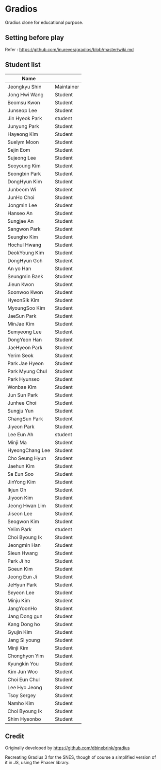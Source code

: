 # Gradios

Gradius clone for educational purpose.

## Setting before play
Refer : https://github.com/inureyes/gradios/blob/master/wiki.md

## Student list

| Name         |            |
|--------------|------------|
| Jeongkyu Shin| Maintainer |
| Jong Hwi Wang | Student  |
| Beomsu Kwon  | Student    |
| Junseop Lee | Student    |
| Jin Hyeok Park| student   |
| Junyung Park | Student |
| Hayeong Kim| Student |
| Suelym Moon  | Student    |
| Sejin Eom    | Student    |
| Sujeong Lee    | Student     |
| Seoyoung Kim | Student     |
| Seongbin Park| Student    |
| DongHyun Kim | Student    |
| Junbeom Wi | Student  |
| JunHo Choi   | Student    |
| Jongmin Lee  | Student    |
| Hanseo An    | Student    |
| Sungjae An| Student |
| Sangwon Park| Student |
| Seungho Kim  | Student    |
| Hochul Hwang | Student    |
| DeokYoung Kim | Student|
| DongHyun Goh | Student    |
| An yo Han    | Student   |
| Seungmin Baek| Student	  |
| Jieun Kwon   | Student    |
| Soonwoo Kwon | Student    |
| HyeonSik Kim | Student   |
| MyoungSoo Kim| Student    |
| JaeSun Park  | Student   |
| MinJae Kim   | Student  |
| Semyeong Lee | Student |
| DongYeon Han | Student |
| JaeHyeon Park |   Student   |
| Yerim Seok | Student |
| Park Jae Hyeon | Student |
| Park Myung Chul | Student |
| Park Hyunseo | Student |
| Wonbae Kim   | Student   |
| Jun Sun Park | Student |
| Junhee Choi | Student |
| Sungju Yun   | Student    |
| ChangSun Park | Student |
| Jiyeon Park  | Student    |
| Lee Eun Ah | student |
| Minji Ma | Student |
| HyeongChang Lee | Student |
| Cho Seung Hyun| Student |
| Jaehun Kim   | Student |
| Sa Eun Soo | Student |
| JinYong Kim | Student |
| Ikjun Oh | Student |
| Jiyoon Kim | Student |
| Jeong Hwan Lim | Student  |
| Jiseon Lee | Student |
| Seogwon Kim | Student |
| Yelim Park    | student |
| Choi Byoung Ik| Student|
| Jeongmin Han | Student |
| Sieun Hwang | Student |
| Park Ji ho | Student |
| Goeun Kim | Student |
| Jeong Eun Ji | Student |
| JeHyun Park  | Student |
| Seyeon Lee | Student | 
| Minju Kim | Student |
| JangYoonHo | Student |
| Jang Dong gun | Student |
| Kang Dong ho| Student|
| Gyujin Kim | Student |
| Jang Si young  | Student |
| Minji Kim | Student |
| Chonghyon Yim | Student |
| Kyungkin You | Student |
| Kim Jun Woo | Student |
| Choi Eun Chul | Student |
| Lee Hyo Jeong | Student |
| Tsoy Sergey | Student |
| Namho Kim | Student |
| Choi Byoung Ik| Student |
| Shim Hyeonbo | Student |


## Credit

Originally developed by https://github.com/dbinebrink/gradius

Recreating Gradius 3 for the SNES, though of course a simplified version of it in JS, using the Phaser library.
